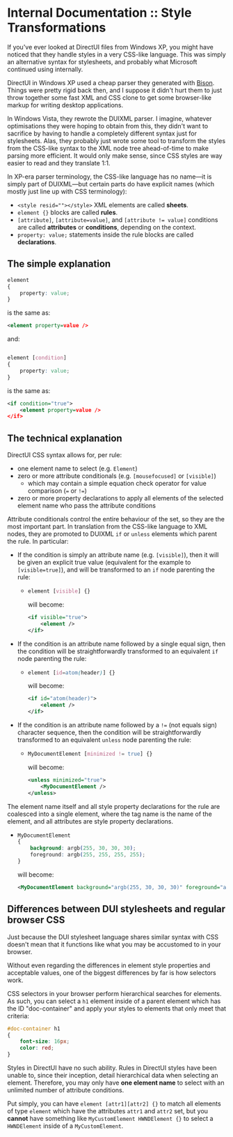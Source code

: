# Internal Documentation :: Style Transformations

If you've ever looked at DirectUI files from Windows XP, you might have noticed that they handle styles in a very CSS-like language. This was simply an alternative syntax for stylesheets, and probably what Microsoft continued using internally.

DirectUI in Windows XP used a cheap parser they generated with [Bison](https://en.wikipedia.org/wiki/GNU_Bison). Things were pretty rigid back then, and I suppose it didn't hurt them to just throw together some fast XML and CSS clone to get some browser-like markup for writing desktop applications.

In Windows Vista, they rewrote the DUIXML parser. I imagine, whatever optimisations they were hoping to obtain from this, they didn't want to sacrifice by having to handle a completely different syntax just for stylesheets. Alas, they probably just wrote some tool to transform the styles from the CSS-like syntax to the XML node tree ahead-of-time to make parsing more efficient. It would only make sense, since CSS styles are way easier to read and they translate 1:1.

In XP-era parser terminology, the CSS-like language has no name—it is simply part of DUIXML—but certain parts do have explicit names (which mostly just line up with CSS terminology):
- `<style resid=""></style>` XML elements are called **sheets**.
- `element {}` blocks are called **rules**.
- `[attribute]`, `[attribute=value]`, and `[attribute != value]` conditions are called **attributes** or **conditions**, depending on the context.
- `property: value;` statements inside the rule blocks are called **declarations**.

## The simple explanation

```css
element
{
    property: value;
}
```

is the same as:

```xml
<element property=value />
```

and:

```css

element [condition]
{
    property: value;
}

```

is the same as:

```xml
<if condition="true">
    <element property=value />
</if>
```

## The technical explanation

DirectUI CSS syntax allows for, per rule:
- one element name to select (e.g. `Element`)
- zero or more attribute conditionals (e.g. `[mousefocused]` or `[visible]`)
    - which may contain a simple equation check operator for value comparison (`=` or `!=`)
- zero or more property declarations to apply all elements of the selected element name who pass the attribute conditions

Attribute conditionals control the entire behaviour of the set, so they are the most important part. In translation from the CSS-like language to XML nodes, they are promoted to DUIXML `if` or `unless` elements which parent the rule. In particular:
- If the condition is simply an attribute name (e.g. `[visible]`), then it will be given an explicit true value (equivalent for the example to `[visible=true]`), and will be transformed to an `if` node parenting the rule:
    - ```css
      element [visible] {}
      ```
      will become:
      ```xml
      <if visible="true">
          <element />
      </if>
      ```
- If the condition is an attribute name followed by a single equal sign, then the condition will be straightforwardly transformed to an equivalent `if` node parenting the rule:
    - ```css
      element [id=atom(header)] {}
      ```
      will become:
      ```xml
      <if id="atom(header)">
          <element />
      </if>
      ```
- If the condition is an attribute name followed by a `!=` (not equals sign) character sequence, then the condition will be straightforwardly transformed to an equivalent `unless` node parenting the rule:
    - ```css
      MyDocumentElement [minimized != true] {}
      ```
      will become:
      ```xml
      <unless minimized="true">
          <MyDocumentElement />
      </unless>
      ```
      
The element name itself and all style property declarations for the rule are coalesced into a single element, where the tag name is the name of the element, and all attributes are style property declarations.
- ```css
  MyDocumentElement
  {
      background: argb(255, 30, 30, 30);
      foreground: argb(255, 255, 255, 255);
  }
  ```
  will become:
  ```xml
  <MyDocumentElement background="argb(255, 30, 30, 30)" foreground="argb(255, 255, 255, 255)" />
  ```
  

## Differences between DUI stylesheets and regular browser CSS

Just because the DUI stylesheet language shares similar syntax with CSS doesn't mean that it functions like what you may be accustomed to in your browser.

Without even regarding the differences in element style properties and acceptable values, one of the biggest differences by far is how selectors work.

CSS selectors in your browser perform hierarchical searches for elements. As such, you can select a `h1` element inside of a parent element which has the ID "doc-container" and apply your styles to elements that only meet that criteria:

```css
#doc-container h1
{
    font-size: 16px;
    color: red;
}
```

Styles in DirectUI have no such ability. Rules in DirectUI styles have been unable to, since their inception, detail hierarchical data when selecting an element. Therefore, you may only have **one element name** to select with an unlimited number of attribute conditions.

Put simply, you can have `element [attr1][attr2] {}` to match all elements of type `element` which have the attributes `attr1` and `attr2` set, but you **cannot** have something like `MyCustomElement HWNDElement {}` to select a `HWNDElement` inside of a `MyCustomElement`.
